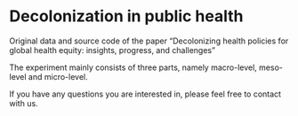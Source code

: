 # Decolonization in public health
Original data and source code of the paper “Decolonizing health policies for global health equity: insights, progress, and challenges”

The experiment mainly consists of three parts, namely macro-level, meso-level and micro-level.

If you have any questions you are interested in, please feel free to contact with us.

